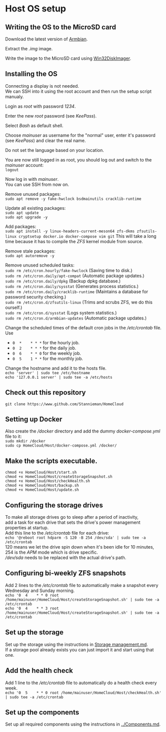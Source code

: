 # Host OS setup

## Writing the OS to the MicroSD card
Download the latest version of [Armbian](https://www.armbian.com/odroid-hc4/).

Extract the *.img* image.

Write the image to the MicroSD card using [Win32DiskImager](https://sourceforge.net/projects/win32diskimager/).

## Installing the OS
Connecting a display is not needed.\
We can SSH into it using the root account and then run the setup script manualy.

Login as *root* with password *1234*.

Enter the new *root* password (see *KeePass*).

Select *Bash* as default shell.

Choose *mainuser* as username for the "normal" user, enter it's password (see *KeePass*) and clear the real name.

Do not set the language based on your location.

You are now still logged in as root, you should log out and switch to the *mainuser* account:\
`logout`

Now log in with *mainuser*.\
You can use SSH from now on.

Remove unused packages:\
`sudo apt remove -y fake-hwclock bsdmainutils cracklib-runtime`

Update all existing packages:\
`sudo apt update`\
`sudo apt upgrade -y`

Add packages:\
`sudo apt install -y linux-headers-current-meson64 zfs-dkms zfsutils-linux cryptsetup docker.io docker-compose vim git`
This will take a long time because it has to compile the *ZFS* kernel module from source.

Remove stale packages:\
`sudo apt autoremove -y`

Remove unused scheduled tasks:\
`sudo rm /etc/cron.hourly/fake-hwclock` (Saving time to disk.)\
`sudo rm /etc/cron.daily/apt-compat` (Automatic package updates.)\
`sudo rm /etc/cron.daily/dpkg` (Backup dpkg database.)\
`sudo rm /etc/cron.daily/sysstat` (Generates process statistics.)\
`sudo rm /etc/cron.daily/cracklib-runtime` (Maintains a database for password security checking.)\
`sudo rm /etc/cron.d/zfsutils-linux` (Trims and scrubs ZFS, we do this ourself.)\
`sudo rm /etc/cron.d/sysstat` (Logs system statistics.)\
`sudo rm /etc/cron.d/armbian-updates` (Automatic package updates.)

Change the scheduled times of the default cron jobs in the */etc/crontab* file.\
Use
* `0  *    * * *` for the hourly job.
* `0  2    * * *` for the daily job.
* `0  6    * * 0` for the weekly job.
* `0  5    1 * *` for the monthly job.

Change the hostname and add it to the hosts file.\
`echo 'server' | sudo tee /etc/hostname`\
`echo '127.0.0.1 server' | sudo tee -a /etc/hosts`

## Check out this repository
`git clone https://www.github.com/Stannieman/HomeCloud`

## Setting up Docker
Also create the */docker* directory and add the dummy *docker-compose.yml* file to it:\
`sudo mkdir /docker`\
`sudo cp HomeCloud/Host/docker-compose.yml /docker/`

## Make the scripts executable.
`chmod +x HomeCloud/Host/start.sh`\
`chmod +x HomeCloud/Host/createStorageSnapshot.sh`\
`chmod +x HomeCloud/Host/checkHealth.sh`\
`chmod +x HomeCloud/Host/backup.sh`\
`chmod +x HomeCloud/Host/update.sh`

## Configuring the storage drives
To make all storage drives go to sleep after a period of inactivity,\
add a task for each drive that sets the drive's power management properties at startup.\
Add this line to the */etc/crontab* file for each drive:\
`echo '@reboot root hdparm -S 120 -B 254 /dev/sda' | sudo tee -a /etc/crontab`\
120 means we let the drive spin down when it's been idle for 10 minutes,\
254 is the *APM* mode which is drive specific.\
*/dev/sda* needs to be replaced with the actual drive's path.

## Configuring bi-weekly ZFS snapshots
Add 2 lines to the */etc/crontab* file to automatically make a snapshot every Wednesday and Sunday morning.\
`echo '0  4    * * 0 root /home/mainuser/HomeCloud/Host/createStorageSnapshot.sh' | sudo tee -a /etc/crontab`\
`echo '0  4    * * 3 root /home/mainuser/HomeCloud/Host/createStorageSnapshot.sh' | sudo tee -a /etc/crontab`

## Set up the storage
Set up the storage using the instructions in [Storage management.md](<./Storage management.md>).\
If a storage pool already exists you can just import it and start using that one.

## Add the health check
Add 1 line to the */etc/crontab* file to automatically do a health check every week.\
`echo '0  5    * * 0 root /home/mainuser/HomeCloud/Host/checkHealth.sh' | sudo tee -a /etc/crontab`

## Set up the components
Set up all required components using the instructions in [../Components.md](<../Components.md>).